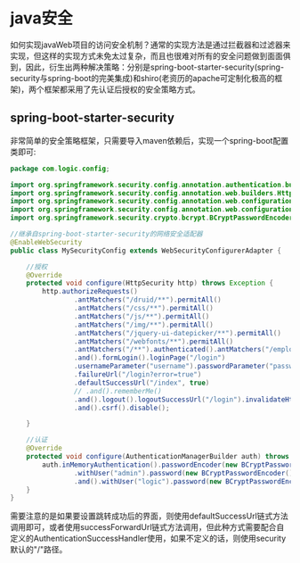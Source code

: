 # java安全

如何实现javaWeb项目的访问安全机制？通常的实现方法是通过拦截器和过滤器来实现，但这样的实现方式未免太过复杂，而且也很难对所有的安全问题做到面面俱到，因此，衍生出两种解决策略：分别是spring-boot-starter-security(spring-security与spring-boot的完美集成)和shiro(老资历的apache可定制化极高的框架)，两个框架都采用了先认证后授权的安全策略方式。

## spring-boot-starter-security

非常简单的安全策略框架，只需要导入maven依赖后，实现一个spring-boot配置类即可:
```MySecurityConfig.java
package com.logic.config;

import org.springframework.security.config.annotation.authentication.builders.AuthenticationManagerBuilder;
import org.springframework.security.config.annotation.web.builders.HttpSecurity;
import org.springframework.security.config.annotation.web.configuration.EnableWebSecurity;
import org.springframework.security.config.annotation.web.configuration.WebSecurityConfigurerAdapter;
import org.springframework.security.crypto.bcrypt.BCryptPasswordEncoder;

//继承自spring-boot-starter-security的网络安全适配器
@EnableWebSecurity
public class MySecurityConfig extends WebSecurityConfigurerAdapter {

	//授权
	@Override
	protected void configure(HttpSecurity http) throws Exception {
		http.authorizeRequests()
				.antMatchers("/druid/**").permitAll()
				.antMatchers("/css/**").permitAll()
				.antMatchers("/js/**").permitAll()
				.antMatchers("/img/**").permitAll()
				.antMatchers("/jquery-ui-datepicker/**").permitAll()
				.antMatchers("/webfonts/**").permitAll()
				.antMatchers("/**").authenticated().antMatchers("/employee/**").hasRole("root")
				.and().formLogin().loginPage("/login")
				.usernameParameter("username").passwordParameter("password").loginProcessingUrl("/checkLogin")
				.failureUrl("/login?error=true")
				.defaultSuccessUrl("/index", true)
				// .and().rememberMe()
				.and().logout().logoutSuccessUrl("/login").invalidateHttpSession(true).clearAuthentication(true).permitAll()
				.and().csrf().disable();

	}

	//认证
	@Override
	protected void configure(AuthenticationManagerBuilder auth) throws Exception {
		auth.inMemoryAuthentication().passwordEncoder(new BCryptPasswordEncoder())
				.withUser("admin").password(new BCryptPasswordEncoder().encode("123456")).roles("root")
				.and().withUser("logic").password(new BCryptPasswordEncoder().encode("123456")).roles("guest");
	}
}
```

需要注意的是如果要设置跳转成功后的界面，则使用defaultSuccessUrl链式方法调用即可，或者使用successForwardUrl链式方法调用，但此种方式需要配合自定义的AuthenticationSuccessHandler使用，如果不定义的话，则使用security默认的"/"路径。

